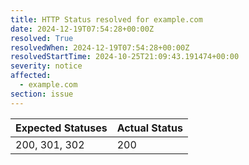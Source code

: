 ```yaml
---
title: HTTP Status resolved for example.com
date: 2024-12-19T07:54:28+00:00Z
resolved: True
resolvedWhen: 2024-12-19T07:54:28+00:00Z
resolvedStartTime: 2024-10-25T21:09:43.191474+00:00
severity: notice
affected:
  - example.com
section: issue
---
```


| Expected Statuses | Actual Status  |
|-------------------|----------------|
| 200, 301, 302 | 200 |
